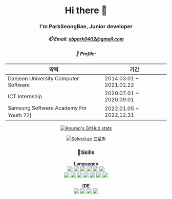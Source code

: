<div align="center">
  
# Hi there 👋
### I'm ParkSeongBae, Junior developer
##### 📫 Email: sbpark0402@gmail.com
##### 💬 Profile: 
약력 | 기간
--|--
Daejeon University Computer Software|2014.03.01 ~ 2021.02.22
ICT Internship | 2020.07.01 ~ 2020.09.01
Samsung Software Academy For Youth 7기|2022.01.05 ~ 2022.12.31

[![Anurag's GitHub stats](https://github-readme-stats.vercel.app/api?username=Sungbae95&show_icons=true&theme=radical)](https://github.com/anuraghazra/github-readme-stats)

[![Solved.ac 프로필](http://mazassumnida.wtf/api/v2/generate_badge?boj=sbpark110542)](https://solved.ac/sbpark110542)

### 🎨Skills
**Languages**  
<img src="https://img.shields.io/badge/Java-007396?style=flat-square&logo=Java&logoColor=white">
<img src="https://img.shields.io/badge/python-3776AB?style=flat-square&logo=python&logoColor=white">
<img src="https://img.shields.io/badge/node.js-339933?style=flat-square&logo=Node.js&logoColor=white">
<img src="https://img.shields.io/badge/django-092E20?style=flat-square&logo=django&logoColor=white">
<img src="https://img.shields.io/badge/express-000000?style=flat-square&logo=express&logoColor=white">
<img src="https://img.shields.io/badge/spring-6DB33F?style=flat-square&logo=spring&logoColor=white">  
<img src="https://img.shields.io/badge/springboot-6DB33F?style=flat-square&logo=springboot&logoColor=white">
<img src="https://img.shields.io/badge/springcloud-6DB33F?style=flat-square&logo=spring&logoColor=white">
<img src="https://img.shields.io/badge/linux-FCC624?style=flat-squaree&logo=linux&logoColor=black">
<img src="https://img.shields.io/badge/amazonaws-232F3E?style=flat-square&logo=amazonaws&logoColor=white">
<img src="https://img.shields.io/badge/mysql-4479A1?style=flat-square&logo=mysql&logoColor=white">
<img src="https://img.shields.io/badge/mariaDB-003545?style=flat-square&logo=mariaDB&logoColor=white">
<img src="https://img.shields.io/badge/mongoDB-47A248?style=flat-square&logo=MongoDB&logoColor=white"> 

**IDE**  
<img src="https://img.shields.io/badge/VisualStudioCode-007ACC?style=flat-square&logo=VisualStudioCode&logoColor=white"/>
<img src="https://img.shields.io/badge/GitHub-181717?style=flat-square&logo=GitHub&logoColor=white"/>
<img src="https://img.shields.io/badge/Eclipse-2C2255?style=flat-square&logo=EclipseIDE&logoColor=white"/>
<img src="https://img.shields.io/badge/Jira-0052CC?style=flat-square&logo=Jira Software&logoColor=white"/>

<!--
카드 추가하려면 아래에서 색 코드와 이름 찾기
https://simpleicons.org/
-->
</div>
